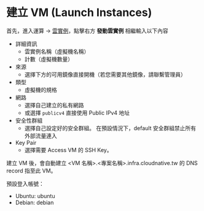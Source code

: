 # 建立 VM (Launch Instances)

首先，進入運算 -> [雲實例](https://openstack.cloudnative.tw/project/instances/)，點擊右方 **發動雲實例** 相繼輸入以下內容

- 詳細資訊
    - 雲實例名稱（虛擬機名稱）
    - 計數（虛擬機數量）
- 來源
    - 選擇下方的可用鏡像直接開機（若您需要其他鏡像，請聯繫管理員）
- 類型
    - 虛擬機的規格
- 網路
    - 選擇自己建立的私有網路
    - 或選擇 `publicv4` 直接使用 Public IPv4 地址
- 安全性群組
    - 選擇自己設定好的安全群組。
    在預設情況下，default 安全群組禁止所有外部流量連入
- Key Pair
    - 選擇需要 Access VM 的 SSH Key。

建立 VM 後，會自動建立 <VM 名稱>.<專案名稱>.infra.cloudnative.tw 的 DNS record 指至此 VM。

預設登入帳號：

- Ubuntu: ubuntu
- Debian: debian